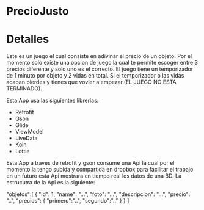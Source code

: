 # PrecioJusto

# Detalles 

Este es un juego el cual consiste en adivinar el precio de un objeto. Por el momento solo existe una opcion de juego la cual te permite
escoger entre 3 precios diferente y solo uno es el correcto. El juego tiene un temporizador de 1 minuto por objeto y 2 vidas en total.
Si el temporizador o las vidas acaban pierdes y tienes que vovler a empezar.(EL JUEGO NO ESTA TERMINADO).

Esta App usa las siguientes librerias: 

- Retrofit
- Gson
- Glide
- ViewModel
- LiveData
- Koin
- Lottie

Esta App a traves de retrofit y gson consume una Api la cual por el momento la tengo subida y compartida en dropbox para facilitar el trabajo en un futuro
esta Api mostrara en tiempo real los datos de una BD. La estrucutra de la Api es la siguiente: 


  "objetos":[
    {
            "id": 1,
            "name": "...",
			      "foto": "...",
            "descripcion": "...",
            "precio": "..",
			      "precios":
					    {
						    "primero":"..",
						    "segundo":".."
					    }
    }
  ]
